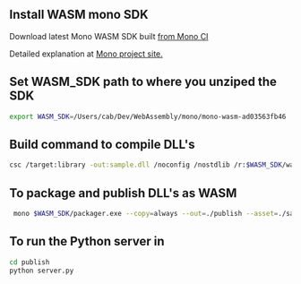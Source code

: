 ## Install WASM mono SDK 

Download latest Mono WASM SDK built [from Mono CI](https://jenkins.mono-project.com/job/test-mono-mainline-wasm/label=ubuntu-1804-amd64/lastSuccessfulBuild/Azure/)

Detailed explanation at [Mono project site.](https://github.com/mono/mono/blob/master/sdks/wasm/docs/getting-started/obtain-wasm-sdk.md)

## Set WASM_SDK path to where you unziped the SDK 
```bash 
export WASM_SDK=/Users/cab/Dev/WebAssembly/mono/mono-wasm-ad03563fb46
```

## Build command to compile DLL's
```bash
csc /target:library -out:sample.dll /noconfig /nostdlib /r:$WASM_SDK/wasm-bcl/wasm/mscorlib.dll /r:$WASM_SDK/wasm-bcl/wasm/System.dll /r:$WASM_SDK/wasm-bcl/wasm/System.Core.dll /r:$WASM_SDK/wasm-bcl/wasm/Facades/netstandard.dll /r:$WASM_SDK/wasm-bcl/wasm/System.Net.Http.dll /r:$WASM_SDK/framework/WebAssembly.Bindings.dll /r:$WASM_SDK/framework/WebAssembly.Net.Http.dll  /r:$WASM_SDK/framework/WebAssembly.Net.WebSockets.dll /r:$WASM_SDK/wasm-bcl/wasm/Facades/System.Threading.dll  /r:$WASM_SDK/wasm-bcl/wasm/Facades/System.Text.Encoding.dll /r:$WASM_SDK/wasm-bcl/wasm/Facades/System.Net.WebSockets.dll /r:$WASM_SDK/framework/WebAssembly.Net.WebSockets.dll dependency.cs sample.cs wstest.cs WebGatewayMock.cs
```


## To package and publish DLL's as WASM 
```bash
 mono $WASM_SDK/packager.exe --copy=always --out=./publish --asset=./sample.html --asset=server.py sample.dll
```

## To run the Python server in 

```bash
cd publish
python server.py
```

